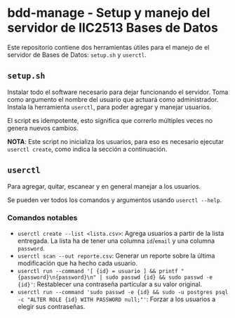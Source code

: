 # bdd-manage - Setup y manejo del servidor de IIC2513 Bases de Datos

Este repositorio contiene dos herramientas útiles para el manejo de el servidor de Bases de Datos: `setup.sh` y `userctl`.

## `setup.sh`

Instalar todo el software necesario para dejar funcionando el servidor.
Toma como argumento el nombre del usuario que actuará como administrador.
Instala la herramienta `userctl`, para poder agregar y manejar usuarios.

El script es idempotente, esto significa que correrlo múltiples veces no genera nuevos cambios.

**NOTA**: Este script no inicializa los usuarios, para eso es necesario ejecutar `userctl create`, como indica la sección a continuación.

## `userctl`

Para agregar, quitar, escanear y en general manejar a los usuarios.

Se pueden ver todos los comandos y argumentos usando `userctl --help`.

### Comandos notables

- `userctl create --list <lista.csv>`: Agrega usuarios a partir de la lista entregada. La lista ha de tener una columna `id`/`email` y una columna `password`.
- `userctl scan --out reporte.csv`: Generar un reporte sobre la última modificación que ha hecho cada usuario.
- `userctl run --command '[ {id} = usuario ] && printf "{password}\n{password}\n" | sudo passwd {id} && sudo passwd -e {id}'`: Restablecer una contraseña particular a su valor original.
- `userctl run --command 'sudo passwd -e {id} && sudo -u postgres psql -c "ALTER ROLE {id} WITH PASSWORD null;"'`: Forzar a los usuarios a elegir sus contraseñas.
